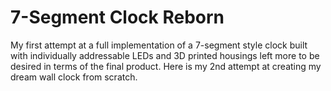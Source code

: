 # 7-Segment Clock Reborn
My first attempt at a full implementation of a 7-segment style clock built with individually addressable LEDs and 3D printed housings left more to be desired in terms of the final product. Here is my 2nd attempt at creating my dream wall clock from scratch. 
